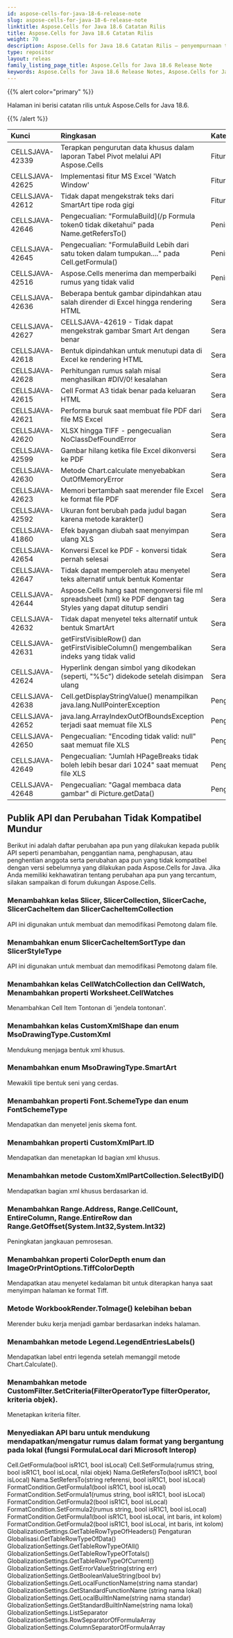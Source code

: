 ```yaml
---
id: aspose-cells-for-java-18-6-release-note
slug: aspose-cells-for-java-18-6-release-note
linktitle: Aspose.Cells for Java 18.6 Catatan Rilis
title: Aspose.Cells for Java 18.6 Catatan Rilis
weight: 70
description: Aspose.Cells for Java 18.6 Catatan Rilis – penyempurnaan terbaru, fitur baru, dan perbaikan
type: repositor
layout: releas
family_listing_page_title: Aspose.Cells for Java 18.6 Release Note
keywords: Aspose.Cells for Java 18.6 Release Notes, Aspose.Cells for Java 18.6 updates and fixe
---
```

{{% alert color="primary" %}}

Halaman ini berisi catatan rilis untuk Aspose.Cells for Java 18.6.

{{% /alert %}}

|**Kunci**|**Ringkasan**|**Kategori**|
| :- | :- | :- |
|CELLSJAVA-42339|Terapkan pengurutan data khusus dalam laporan Tabel Pivot melalui API Aspose.Cells|Fitur baru|
|CELLSJAVA-42625|Implementasi fitur MS Excel 'Watch Window'|Fitur baru|
|CELLSJAVA-42612|Tidak dapat mengekstrak teks dari SmartArt tipe roda gigi|Fitur baru|
|CELLSJAVA-42646|Pengecualian: "FormulaBuild](/p Formula token0 tidak diketahui" pada Name.getRefersTo()|Peningkatan|
|CELLSJAVA-42645|Pengecualian: "FormulaBuild Lebih dari satu token dalam tumpukan...." pada Cell.getFormula()|Peningkatan|
|CELLSJAVA-42516|Aspose.Cells menerima dan memperbaiki rumus yang tidak valid|Peningkatan|
|CELLSJAVA-42636|Beberapa bentuk gambar dipindahkan atau salah dirender di Excel hingga rendering HTML|Serangga|
|CELLSJAVA-42627|CELLSJAVA-42619 - Tidak dapat mengekstrak gambar Smart Art dengan benar|Serangga|
|CELLSJAVA-42618|Bentuk dipindahkan untuk menutupi data di Excel ke rendering HTML|Serangga|
|CELLSJAVA-42628|Perhitungan rumus salah misal menghasilkan #DIV/0! kesalahan|Serangga|
|CELLSJAVA-42615|Cell Format A3 tidak benar pada keluaran HTML|Serangga|
|CELLSJAVA-42621|Performa buruk saat membuat file PDF dari file MS Excel|Serangga|
|CELLSJAVA-42620|XLSX hingga TIFF - pengecualian NoClassDefFoundError|Serangga|
|CELLSJAVA-42599|Gambar hilang ketika file Excel dikonversi ke PDF|Serangga|
|CELLSJAVA-42630|Metode Chart.calculate menyebabkan OutOfMemoryError|Serangga|
|CELLSJAVA-42623|Memori bertambah saat merender file Excel ke format file PDF|Serangga|
|CELLSJAVA-42592|Ukuran font berubah pada judul bagan karena metode karakter()|Serangga|
|CELLSJAVA-41860|Efek bayangan diubah saat menyimpan ulang XLS|Serangga|
|CELLSJAVA-42654|Konversi Excel ke PDF - konversi tidak pernah selesai|Serangga|
|CELLSJAVA-42647|Tidak dapat memperoleh atau menyetel teks alternatif untuk bentuk Komentar|Serangga|
|CELLSJAVA-42644|Aspose.Cells hang saat mengonversi file ml spreadsheet (xml) ke PDF dengan tag Styles yang dapat ditutup sendiri|Serangga|
|CELLSJAVA-42632|Tidak dapat menyetel teks alternatif untuk bentuk SmartArt|Serangga|
|CELLSJAVA-42631|getFirstVisibleRow() dan getFirstVisibleColumn() mengembalikan indeks yang tidak valid|Serangga|
|CELLSJAVA-42624|Hyperlink dengan simbol yang dikodekan (seperti, "%5c") didekode setelah disimpan ulang|Serangga|
|CELLSJAVA-42638|Cell.getDisplayStringValue() menampilkan java.lang.NullPointerException|Pengecualian|
|CELLSJAVA-42652|java.lang.ArrayIndexOutOfBoundsException terjadi saat memuat file XLS|Pengecualian|
|CELLSJAVA-42650|Pengecualian: "Encoding tidak valid: null" saat memuat file XLS|Pengecualian|
|CELLSJAVA-42649|Pengecualian: "Jumlah HPageBreaks tidak boleh lebih besar dari 1024" saat memuat file XLS|Pengecualian|
|CELLSJAVA-42648|Pengecualian: "Gagal membaca data gambar" di Picture.getData()|Pengecualian|

##  **Publik API dan Perubahan Tidak Kompatibel Mundur**

Berikut ini adalah daftar perubahan apa pun yang dilakukan kepada publik API seperti penambahan, penggantian nama, penghapusan, atau penghentian anggota serta perubahan apa pun yang tidak kompatibel dengan versi sebelumnya yang dilakukan pada Aspose.Cells for Java. Jika Anda memiliki kekhawatiran tentang perubahan apa pun yang tercantum, silakan sampaikan di forum dukungan Aspose.Cells.

###  **Menambahkan kelas Slicer, SlicerCollection, SlicerCache, SlicerCacheItem dan SlicerCacheItemCollection**

API ini digunakan untuk membuat dan memodifikasi Pemotong dalam file.

###  **Menambahkan enum SlicerCacheItemSortType dan SlicerStyleType**

API ini digunakan untuk membuat dan memodifikasi Pemotong dalam file.

###  **Menambahkan kelas CellWatchCollection dan CellWatch, Menambahkan properti Worksheet.CellWatches**

Menambahkan Cell Item Tontonan di 'jendela tontonan'.

###  **Menambahkan kelas CustomXmlShape dan enum MsoDrawingType.CustomXml**

Mendukung menjaga bentuk xml khusus.

###  **Menambahkan enum MsoDrawingType.SmartArt**

Mewakili tipe bentuk seni yang cerdas.

###  **Menambahkan properti Font.SchemeType dan enum FontSchemeType**

Mendapatkan dan menyetel jenis skema font.

###  **Menambahkan properti CustomXmlPart.ID**

Mendapatkan dan menetapkan Id bagian xml khusus.

###  **Menambahkan metode CustomXmlPartCollection.SelectByID()**

Mendapatkan bagian xml khusus berdasarkan id.

###  **Menambahkan Range.Address, Range.CellCount, EntireColumn, Range.EntireRow dan Range.GetOffset(System.Int32,System.Int32)**

Peningkatan jangkauan pemrosesan.

###  **Menambahkan properti ColorDepth enum dan ImageOrPrintOptions.TiffColorDepth**

Mendapatkan atau menyetel kedalaman bit untuk diterapkan hanya saat menyimpan halaman ke format Tiff.

###  **Metode WorkbookRender.ToImage() kelebihan beban**

Merender buku kerja menjadi gambar berdasarkan indeks halaman.

###  **Menambahkan metode Legend.LegendEntriesLabels()**

Mendapatkan label entri legenda setelah memanggil metode Chart.Calculate().

###  **Menambahkan metode CustomFilter.SetCriteria(FilterOperatorType filterOperator, kriteria objek).**

Menetapkan kriteria filter.

###  **Menyediakan API baru untuk mendukung mendapatkan/mengatur rumus dalam format yang bergantung pada lokal (fungsi FormulaLocal dari Microsoft Interop)**

Cell.GetFormula(bool isR1C1, bool isLocal)
Cell.SetFormula(rumus string, bool isR1C1, bool isLocal, nilai objek)
Nama.GetRefersTo(bool isR1C1, bool isLocal)
Nama.SetRefersTo(string referensi, bool isR1C1, bool isLocal)
FormatCondition.GetFormula1(bool isR1C1, bool isLocal)
FormatCondition.SetFormula1(rumus string, bool isR1C1, bool isLocal)
FormatCondition.GetFormula2(bool isR1C1, bool isLocal)
FormatCondition.SetFormula2(rumus string, bool isR1C1, bool isLocal)
FormatCondition.GetFormula1(bool isR1C1, bool isLocal, int baris, int kolom)
FormatCondition.GetFormula2(bool isR1C1, bool isLocal, int baris, int kolom)
GlobalizationSettings.GetTableRowTypeOfHeaders()
Pengaturan Globalisasi.GetTableRowTypeOfData()
GlobalizationSettings.GetTableRowTypeOfAll()
GlobalizationSettings.GetTableRowTypeOfTotals()
GlobalizationSettings.GetTableRowTypeOfCurrent()
GlobalizationSettings.GetErrorValueString(string err)
GlobalizationSettings.GetBooleanValueString(bool bv)
GlobalizationSettings.GetLocalFunctionName(string nama standar)
GlobalizationSettings.GetStandardFunctionName (string nama lokal)
GlobalizationSettings.GetLocalBuiltInName(string nama standar)
GlobalizationSettings.GetStandardBuiltInName(string nama lokal)
GlobalizationSettings.ListSeparator
GlobalizationSettings.RowSeparatorOfFormulaArray
GlobalizationSettings.ColumnSeparatorOfFormulaArray
